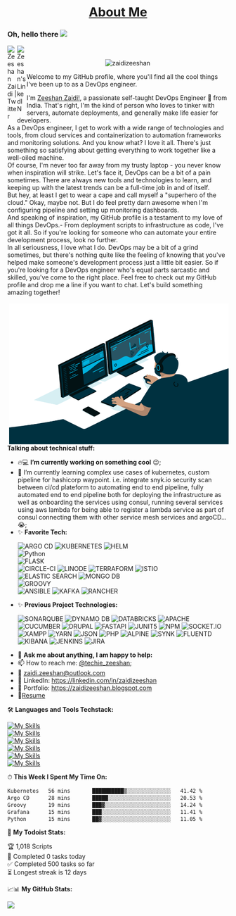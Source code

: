 <h1 align="center"><a href="https://zaidizeeshan.github.io/">About Me</a></h1>


<!-- [![](https://github.com/zaidizeeshan/zaidizeeshan/blob/main/dino.gif)](#)-->
### Oh, hello there <img src="https://media.giphy.com/media/hvRJCLFzcasrR4ia7z/giphy.gif" width="25px">
<a href="https://twitter.com/techie_zeeshan">
  <img align="left" alt="Zeeshan Zaidi | Twitter" width="22px" src="https://raw.githubusercontent.com/peterthehan/peterthehan/master/assets/twitter.svg" />
</a>
<a href="https://www.linkedin.com/in/zaidizeeshan/">
  <img align="left" alt="Zeeshan's LinkedIN" width="22px" src="https://raw.githubusercontent.com/peterthehan/peterthehan/master/assets/linkedin.svg" />
</a>


<br />

<p align="center">
    <img src="https://komarev.com/ghpvc/?username=zaidizeeshan" alt="zaidizeeshan"/>
  <!--  <img src="https://wakatime.com/badge/user/4719ba27-7e5d-4a0e-8a46-ec4c3e264034.svg" alt="wakatime"/> -->
</p>

Welcome to my GitHub profile, where you'll find all the cool things I've been up to as a DevOps engineer. 

I'm [Zeeshan Zaidi!](https://zaidizeeshan.github.io/), a passionate self-taught DevOps Engineer 🚀 from India. That's right, I'm the kind of person who loves to tinker with servers, automate deployments, and generally make life easier for developers. <br />
As a DevOps engineer, I get to work with a wide range of technologies and tools, from cloud services and containerization to automation frameworks and monitoring solutions. And you know what? I love it all. There's just something so satisfying about getting everything to work together like a well-oiled machine. <br />
Of course, I'm never too far away from my trusty laptop - you never know when inspiration will strike. Let's face it, DevOps can be a bit of a pain sometimes. There are always new tools and technologies to learn, and keeping up with the latest trends can be a full-time job in and of itself. <br />
But hey, at least I get to wear a cape and call myself a "superhero of the cloud." Okay, maybe not. But I do feel pretty darn awesome when I'm configuring pipeline and setting up monitoring dashboards. <br />
And speaking of inspiration, my GitHub profile is a testament to my love of all things DevOps.- From deployment scripts to infrastructure as code, I've got it all. So if you're looking for someone who can automate your entire development process, look no further. <br />
In all seriousness, I love what I do. DevOps may be a bit of a grind sometimes, but there's nothing quite like the feeling of knowing that you've helped make someone's development process just a little bit easier. So if you're looking for a DevOps engineer who's equal parts sarcastic and skilled, you've come to the right place. Feel free to check out my GitHub profile and drop me a line if you want to chat. Let's build something amazing together! <br /> <br />
  <img align="right" alt="GIF" src="https://github.com/zaidizeeshan/zaidizeeshan/blob/main/code.gif?raw=true" width="500" height="320" /> 
  
**Talking about technical stuff:**

- 🔥💻 **I’m currently working on something cool** :wink:;
- :notebook: I’m currently learning complex use cases of kubernetes, custom pipeline for hashicorp waypoint. i.e. integrate snyk.io security scan between ci/cd plateform to automating end to end pipeline, fully automated end to end pipeline both for deploying the infrastructure as well as onboarding the services using consul, running several services using aws lambda for being able to register a lambda service as part of consul connecting them with other service mesh services and argoCD... 😭; 
- :sparkles: **Favorite Tech:** <p>
    <img src="https://img.shields.io/badge/Argo%20CD-1e0b3e?style=for-the-badge&logo=argo&logoColor=#d16044" alt="ARGO CD">
    <img src="https://img.shields.io/badge/kubernetes-326ce5.svg?&style=for-the-badge&logo=kubernetes&logoColor=white" alt="KUBERNETES">
    <img src="https://img.shields.io/badge/Helm-0F1689?style=for-the-badge&logo=Helm&labelColor=0F1689" alt="HELM">  
    <img src="https://img.shields.io/badge/python%20-%2314354C.svg?&amp;style=for-the-badge&amp;logo=python&amp;logoColor=white" alt="Python">  
    <img src="https://img.shields.io/badge/Flask-000000?style=for-the-badge&logo=flask&logoColor=white" alt="FLASK">  
    <img src="https://img.shields.io/badge/circleci-343434?style=for-the-badge&logo=circleci&logoColor=white" alt="CIRCLE-CI">
    <img src="https://img.shields.io/badge/Linode-00A95C?style=for-the-badge&logo=Linode&logoColor=white" alt="LINODE">
    <img src="https://img.shields.io/badge/Terraform-7B42BC?style=for-the-badge&logo=terraform&logoColor=white" alt="TERRAFORM">
    <img src="https://img.shields.io/badge/Istio-466BB0?style=for-the-badge&logo=Istio&logoColor=white" alt="ISTIO">  
    <img src="https://img.shields.io/badge/Elastic_Search-005571?style=for-the-badge&logo=elasticsearch&logoColor=white" alt="ELASTIC SEARCH">
    <img src="https://img.shields.io/badge/MongoDB-4EA94B?style=for-the-badge&logo=mongodb&logoColor=white" alt="MONGO DB">  
    <img src="https://img.shields.io/badge/apache%20Groovy-4298B8?style=for-the-badge&logo=apachegroovy&logoColor=white" alt="GROOVY">  
    <img src="https://img.shields.io/badge/Ansible-000000?style=for-the-badge&logo=ansible&logoColor=white" alt="ANSIBLE">
    <img src="https://img.shields.io/badge/Apache_Kafka-231F20?style=for-the-badge&logo=apache-kafka&logoColor=white" alt="KAFKA">
    <img src="https://img.shields.io/badge/Rancher-0075A8?style=for-the-badge&logo=rancher&logoColor=white" alt="RANCHER">  
</p>
<!--
A/B testing, Single Pane of Glass for Data Observability which include logs, apm, siem, xdr, rum, distributed traces and synthetics testing, terraform drift detection, Python, Terraform, vault, consul, K8s, Docker, Ansible, Jenkins, ECS, EKS, Lambda, SonarQube, Apache Jmeter, datadog, Linux, Shell Scripting, Nagios, ELastic Stack(ELK), elasticsearch clustering, KQL, rego, HCL, Sentry self hosted, ...; -->

- :sparkles: **Previous Project Technologies:** <p>

    <img src="https://img.shields.io/badge/Sonarqube-5190cf?style=for-the-badge&logo=sonarqube&logoColor=white" alt="SONARQUBE">
    <img src="https://img.shields.io/badge/Amazon%20DynamoDB-4053D6?style=for-the-badge&logo=Amazon%20DynamoDB&logoColor=white" alt="DYNAMO DB">  
    <img src="https://img.shields.io/badge/Databricks-FF3621?style=for-the-badge&logo=Databricks&logoColor=white" alt="DATABRICKS">
    <img src="https://img.shields.io/badge/Apache-D22128?style=for-the-badge&logo=Apache&logoColor=white" alt="APACHE">  
    <img src="https://img.shields.io/badge/Cypress-17202C?style=for-the-badge&logo=cypress&logoColor=white" alt="CUCUMBER">
    <img src="https://img.shields.io/badge/Drupal-0678BE?style=for-the-badge&logo=drupal&logoColor=white" alt="DRUPAL">
    <img src="https://img.shields.io/badge/fastapi-109989?style=for-the-badge&logo=FASTAPI&logoColor=white" alt="FASTAPI">
    <img src="https://img.shields.io/badge/Junit5-25A162?style=for-the-badge&logo=junit5&logoColor=white" alt="JUNIT5">
    <img src="https://img.shields.io/badge/npm-CB3837?style=for-the-badge&logo=npm&logoColor=white" alt="NPM">    
    <img src="https://img.shields.io/badge/Socket.io-010101?&style=for-the-badge&logo=Socket.io&logoColor=white" alt="SOCKET.IO">
    <img src="https://img.shields.io/badge/Xampp-F37623?style=for-the-badge&logo=xampp&logoColor=white" alt="XAMPP">
    <img src="https://img.shields.io/badge/Yarn-2C8EBB?style=for-the-badge&logo=yarn&logoColor=white" alt="YARN">
    <img src="https://img.shields.io/badge/json-5E5C5C?style=for-the-badge&logo=json&logoColor=white" alt="JSON">
    <img src="https://img.shields.io/badge/PHP-777BB4?style=for-the-badge&logo=php&logoColor=white" alt="PHP">
    <img src="https://img.shields.io/badge/Alpine_Linux-0D597F?style=for-the-badge&logo=alpine-linux&logoColor=white" alt="ALPINE">
    <img src="https://img.shields.io/badge/Snyk-4C4A73?style=for-the-badge&logo=snyk&logoColor=white" alt="SYNK">
    <img src="https://img.shields.io/badge/Fluentd-599CD0?style=for-the-badge&logo=fluentd&logoColor=white&labelColor=599CD0" alt="FLUENTD">
    <img src="https://img.shields.io/badge/Kibana-005571?style=for-the-badge&logo=Kibana&logoColor=white" alt="KIBANA">
    <img src="https://img.shields.io/badge/Jenkins-D24939?style=for-the-badge&logo=Jenkins&logoColor=white" alt="JENKINS">   
    <img src="https://img.shields.io/badge/Jira-0052CC?style=for-the-badge&logo=Jira&logoColor=white" alt="JIRA">    
</p>
<!--
Python, Terraform enterprise, self managed vault, self managed consul, self managed boundry, K8s, Docker, Ansible, jar deployed on host and in container using nomad. Jenkins, ECS, EKS, Lambda, SonarQube, Apache Jmeter, Linux, Shell Scripting, Nagios, ELastic Stack(ELK), elasticsearch clustering, KQL, rego, HCL, Sentry self hosted,  ...;   -->

- 💬 **Ask me about anything, I am happy to help:**
- 📫 How to reach me: [@techie_zeeshan](https://twitter.com/techie_zeeshan);
- :email:	zaidi.zeeshan@outlook.com <br>
- :briefcase: LinkedIn: https://linkedin.com/in/zaidizeeshan <br>
- :art: Portfolio: https://zaidizeeshan.blogspot.com <br>
- 📝[Resume](https://drive.google.com/file/d/1vJdfvdBJyLVAIyyvz4z0UEIsrbihqcxh/view?usp=sharing)

🛠️ **Languages and Tools Techstack:**  

[![My Skills](https://skillicons.dev/icons?i=linux,bash,py,flask,java,php,nodejs&perline=10)](https://skillicons.dev)
<br />
[![My Skills](https://skillicons.dev/icons?i=mysql,postgres,mongodb,dynamodb,redis&perline=10)](https://skillicons.dev)
<br />
[![My Skills](https://skillicons.dev/icons?i=githubactions,regex,postman,nginx&perline=10)](https://skillicons.dev)
<br />
[![My Skills](https://skillicons.dev/icons?i=git,jenkins,maven,selenium,docker,kubernetes,ansible&perline=10)](https://skillicons.dev)
<br />
[![My Skills](https://skillicons.dev/icons?i=aws,gcp,azure,openstack,openshift&perline=10)](https://skillicons.dev)
<br />
[![My Skills](https://skillicons.dev/icons?i=kafka,prometheus,grafana,sentry&perline=10)](https://skillicons.dev)

<!--
https://github.com/tandpfun/skill-icons/blob/main/readme.md
https://github.com/alexandresanlim/Badges4-README.md-Profile
<code><img height="20" src="https://raw.githubusercontent.com/github/explore/80688e429a7d4ef2fca1e82350fe8e3517d3494d/topics/python/python.png"></code>
<code><img height="20" src="https://raw.githubusercontent.com/github/explore/80688e429a7d4ef2fca1e82350fe8e3517d3494d/topics/mysql/mysql.png"></code>
<code><img height="20" src="https://raw.githubusercontent.com/github/explore/80688e429a7d4ef2fca1e82350fe8e3517d3494d/topics/firebase/firebase.png"></code>
<code><img height="20" src="https://raw.githubusercontent.com/github/explore/80688e429a7d4ef2fca1e82350fe8e3517d3494d/topics/git/git.png"></code>
<code><img height="20" src="https://raw.githubusercontent.com/github/explore/80688e429a7d4ef2fca1e82350fe8e3517d3494d/topics/nodejs/nodejs.png"></code>
<code><img height="20" src="https://raw.githubusercontent.com/github/explore/6c6508f34230f0ac0d49e847a326429eefbfc030/topics/docker/docker.png"></code>
<code><img height="20" src="https://raw.githubusercontent.com/github/explore/46beb428f6ba77f5de33ba7633402379aba5d92d/topics/kubernetes/kubernetes.png"></code>
<code><img height="20" src="https://raw.githubusercontent.com/github/explore/46beb428f6ba77f5de33ba7633402379aba5d92d/topics/go/go.png"></code>
<code><img height="20" src="https://raw.githubusercontent.com/github/explore/a78365e1ed698ba6441a91508591e863cf1f9590/topics/terraform/terraform.png"></code>
-->

⏱ **This Week I Spent My Time On:**
<!--START_SECTION:waka-->
```text
Kubernetes   56 mins       ██████████▒░░░░░░░░░░░░░░   41.42 % 
Argo CD      28 mins       █████░░░░░░░░░░░░░░░░░░░░   20.53 % 
Groovy       19 mins       ███▓░░░░░░░░░░░░░░░░░░░░░   14.24 % 
Grafana      15 mins       ███░░░░░░░░░░░░░░░░░░░░░░   11.41 % 
Python       15 mins       ██▓░░░░░░░░░░░░░░░░░░░░░░   11.05 % 
```
<!--END_SECTION:waka-->

🚧 **My Todoist Stats:**
<!-- TODO-IST:START -->
🏆  1,018 Scripts           
🎯  Completed 0 tasks today           
✅  Completed 500 tasks so far           
⏳  Longest streak is 12 days
<!-- TODO-IST:END -->

📈📊 **My GitHub Stats:**
<!--
<p align="left"> <img src="https://github-readme-stats.vercel.app/api?username=zaidizeeshan&show_icons=true&theme=gotham" alt="zaidizeeshan" />(#)
<p align="right"> <img src="https://github-readme-streak-stats.herokuapp.com/?user=zaidizeeshan&theme=dark" alt="zaidizeeshan" />(#)  -->

[![](https://github-readme-streak-stats.herokuapp.com/?user=zaidizeeshan&theme=dark)](#)  



<!-- fake contribution.gif  ### ∞ contributions in the last year 

 TODO-IST:START| <img src="https://github.com/zaidizeeshan/zaidizeeshan/blob/main/contributions.gif" alt="Contributions" width="722px" height="112px" /> | 
| ------------------------------------------------------------------------------------------------------------------------------------------- |


[Learn how we count contributions](https://docs.github.com/en/free-pro-team@latest/github/setting-up-and-managing-your-github-profile/why-are-my-contributions-not-showing-up-on-my-profile) -->

<!-- --------------------------------------------------------------------------------------- -->
<!-- 
<hr></hr>
<p align="center">
  <samp>
    Hi, I'm Zeeshan! 👋 <br>
    🔥 Delhi based DevOps Engineer grinding hard to make something cool  <br>
    :sparkles: Favorite Tech: cloud, Soc analysis, observability, Multi could integration, OWASP Zap, selenium, service mesh, web assembly, Linux ... <br>
    :notebook: I’m currently learning complex use cases of Kubernetes... 😭  <br>
    :email:	zaidi.zeeshan@outlook.com <br>
    :art: Portfolio: https://about.me/zeeshanzaidi <br>
    :briefcase: LinkedIn: https://linkedin.com/in/zaidizeeshan <br>
  </samp>
</p>
-->
<!--
**zaidizeeshan/zaidizeeshan** is a ✨ _special_ ✨ repository because its `README.md` (this file) appears on your GitHub profile.

Here are some ideas to get you started:

- 🔭 I’m currently working on ...
- 🌱 I’m currently learning ...
- 👯 I’m looking to collaborate on ...
- 🤔 I’m looking for help with ...
- 💬 Ask me about like dashboards to visualize and analyse data but you can't see the dashboard 24x7. so ehat is the solution? alerting is the solution...
- 📫 How to reach me: ...
🌸
- 😄 Pronouns: ...
- ⚡ Fun fact: ...
-->
